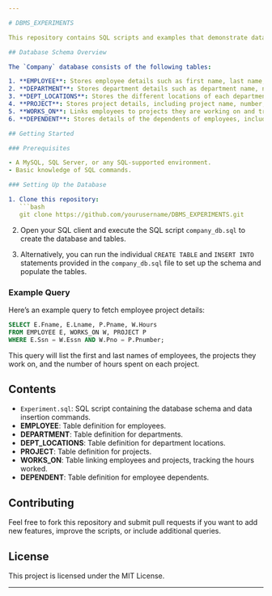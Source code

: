 ```yaml
---

# DBMS_EXPERIMENTS

This repository contains SQL scripts and examples that demonstrate database management system (DBMS) concepts using a sample `Company` database. These scripts showcase essential database operations, including creating tables, inserting data, and establishing relationships between tables using foreign key constraints.

## Database Schema Overview

The `Company` database consists of the following tables:

1. **EMPLOYEE**: Stores employee details such as first name, last name, social security number (SSN), birth date, address, sex, salary, supervisor SSN, and department number.
2. **DEPARTMENT**: Stores department details such as department name, number, manager SSN, and manager start date.
3. **DEPT_LOCATIONS**: Stores the different locations of each department.
4. **PROJECT**: Stores project details, including project name, number, location, and department number.
5. **WORKS_ON**: Links employees to projects they are working on and tracks the hours worked.
6. **DEPENDENT**: Stores details of the dependents of employees, including name, sex, birth date, and relationship to the employee.

## Getting Started

### Prerequisites

- A MySQL, SQL Server, or any SQL-supported environment.
- Basic knowledge of SQL commands.

### Setting Up the Database

1. Clone this repository:
   ```bash
   git clone https://github.com/yourusername/DBMS_EXPERIMENTS.git
   ```

2. Open your SQL client and execute the SQL script `company_db.sql` to create the database and tables.

3. Alternatively, you can run the individual `CREATE TABLE` and `INSERT INTO` statements provided in the `company_db.sql` file to set up the schema and populate the tables.

### Example Query

Here’s an example query to fetch employee project details:

```sql
SELECT E.Fname, E.Lname, P.Pname, W.Hours
FROM EMPLOYEE E, WORKS_ON W, PROJECT P
WHERE E.Ssn = W.Essn AND W.Pno = P.Pnumber;
```

This query will list the first and last names of employees, the projects they work on, and the number of hours spent on each project.

## Contents

- `Experiment.sql`: SQL script containing the database schema and data insertion commands.
- **EMPLOYEE**: Table definition for employees.
- **DEPARTMENT**: Table definition for departments.
- **DEPT_LOCATIONS**: Table definition for department locations.
- **PROJECT**: Table definition for projects.
- **WORKS_ON**: Table linking employees and projects, tracking the hours worked.
- **DEPENDENT**: Table definition for employee dependents.

## Contributing

Feel free to fork this repository and submit pull requests if you want to add new features, improve the scripts, or include additional queries.

## License

This project is licensed under the MIT License.

---
```

